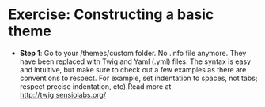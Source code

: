 # Exercise: Constructing a basic theme

* **Step 1**: Go to your /themes/custom folder. No .info file anymore. They have been replaced with Twig and Yaml (.yml) files. The syntax is easy and intuitive, but make sure to check out a few examples as there are conventions to respect. For example, set indentation to spaces, not tabs; respect precise indentation, etc).Read more at http://twig.sensiolabs.org/

